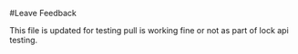 #Leave Feedback

This file is updated for testing pull is working fine or not as part of lock api testing.

<div id="feedback-container"></div>
